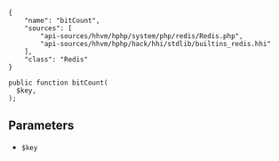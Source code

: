 ``` yamlmeta
{
    "name": "bitCount",
    "sources": [
        "api-sources/hhvm/hphp/system/php/redis/Redis.php",
        "api-sources/hhvm/hphp/hack/hhi/stdlib/builtins_redis.hhi"
    ],
    "class": "Redis"
}
```




``` Hack
public function bitCount(
  $key,
);
```




## Parameters




+ ` $key `
<!-- HHAPIDOC -->
